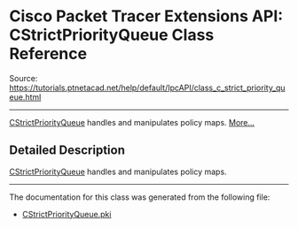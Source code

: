# Cisco Packet Tracer Extensions API: CStrictPriorityQueue Class Reference

Source: https://tutorials.ptnetacad.net/help/default/IpcAPI/class_c_strict_priority_queue.html

---

[CStrictPriorityQueue](class_c_strict_priority_queue.html "CStrictPriorityQueue handles and manipulates policy maps.") handles and manipulates policy maps. [More...](class_c_strict_priority_queue.html#details)

## Detailed Description

[CStrictPriorityQueue](class_c_strict_priority_queue.html "CStrictPriorityQueue handles and manipulates policy maps.") handles and manipulates policy maps. 

* * *

The documentation for this class was generated from the following file:

  * [CStrictPriorityQueue.pki](_c_strict_priority_queue_8pki.html)


